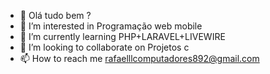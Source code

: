 - 👋 Olá tudo bem ? 
- 👀 I’m interested in  Programação web mobile          
- 🌱 I’m currently learning PHP+LARAVEL+LIVEWIRE
- 💞️ I’m looking to collaborate on Projetos  c
- 📫 How to reach me  rafaelllcomputadores892@gmail.com
<!---
Rafael-devops/Rafael-devops is a ✨ special ✨ repository because its `README.md` (this file) appears on your GitHub profile.
You can click the Preview link to take a look at your changes.
--->
